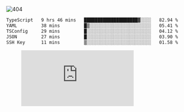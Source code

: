 ![404](https://user-images.githubusercontent.com/378023/89412096-6f759d80-d761-11ea-8c57-84b30ef3f2b1.png)

<!--START_SECTION:waka-->

```txt
TypeScript   9 hrs 46 mins   ████████████████████▓░░░░   82.94 %
YAML         38 mins         █▒░░░░░░░░░░░░░░░░░░░░░░░   05.41 %
TSConfig     29 mins         █░░░░░░░░░░░░░░░░░░░░░░░░   04.12 %
JSON         27 mins         █░░░░░░░░░░░░░░░░░░░░░░░░   03.90 %
SSH Key      11 mins         ▒░░░░░░░░░░░░░░░░░░░░░░░░   01.58 %
```

<!--END_SECTION:waka-->
<figure><embed src="https://wakatime.com/share/@018b853e-267a-435d-a858-33e2b098b9d7/f3c3aa68-553a-4373-a9f9-2d456f62f780.svg"></embed></figure>
